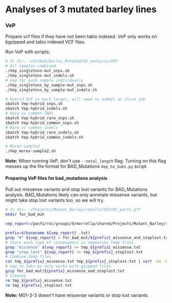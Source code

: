 # Analyses of 3 mutated barley lines

### VeP

Prepare vcf files if they have not been tabix indexed. VeP only works on bgzipped and tabix indexed VCF files.

Run VeP with scripts:

```bash
# In dir: ~/GitHub/Barley_Mutated/02_analysis/VEP
# All samples combined
./Vep_singletons-mut_snps.sh
./Vep_singletons-mut_indels.sh
# Vep for each sample individually
./Vep_singletons_by_sample-mut_snps.sh
./Vep_singletons_by_sample-mut_indels.sh

# Hybrid VCF is much larger, will need to submit as Slurm job
sbatch Vep-hybrid_snps.sh
sbatch Vep-hybrid_indels.sh
# Rare vs common SNPs
sbatch Vep-hybrid_rare_snps.sh
sbatch Vep-hybrid_common_snps.sh
# Rare vs common indels
sbatch Vep-hybrid_rare_indels.sh
sbatch Vep-hybrid_common_indels.sh

# Morex-sample2
./Vep_morex-sample2.sh
```

**Note:** When running VeP, don't use `--total_length` flag. Turning on this flag messes up the file format for BAD_Mutations `Vep_to_Subs.py` script.

#### Preparing VeP files for bad_mutations analysis

Pull out missense variants and stop lost variants for BAD_Mutations analysis. BAD_Mutations likely can only annotate missense variants, but might take stop lost variants too, so we will try.

```bash
# In dir: ~/Projects/Mutant_Barley/results/VEP/HC_parts_gff
mkdir for_bad_mut

vep_report=/panfs/roc/groups/9/morrellp/shared/Projects/Mutant_Barley/results/VEP/HC_parts_gff/mut_3_lines_filtered_singletons_only.txt

prefix=$(basename ${vep_report} .txt)
grep "#" ${vep_report} > for_bad_mut/${prefix}_missense_and_stoplost.txt
# Store each type of consequence in sepearate temp files
grep "missense" ${vep_report} >> tmp_${prefix}_missense.txt
grep "stop_lost" ${vep_report} >> tmp_${prefix}_stoplost.txt
# Combine temp files
cat tmp_${prefix}_missense.txt tmp_${prefix}_stoplost.txt | sort -Vu -k2,2 >> for_bad_mut/${prefix}_missense_and_stoplost.txt
# Vep_to_Subs.py only works with gzipped files
gzip for_bad_mut/${prefix}_missense_and_stoplost.txt
# Cleanup
rm tmp_${prefix}_missense.txt
rm tmp_${prefix}_stoplost.txt
```

**Note:** M01-3-3 doesn't have missense variants or stop lost variants.
